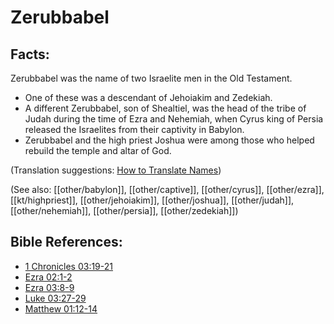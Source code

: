# Zerubbabel #

## Facts: ##

Zerubbabel was the name of two Israelite men in the Old Testament.

* One of these was a descendant of Jehoiakim and Zedekiah.
* A different Zerubbabel, son of Shealtiel, was the head of the tribe of Judah during the time of Ezra and Nehemiah, when Cyrus king of Persia released the Israelites from their captivity in Babylon.
* Zerubbabel and the high priest Joshua were among those who helped rebuild the temple and altar of God. 

(Translation suggestions: [How to Translate Names](en/ta-vol1/translate/man/translate-names))

(See also: [[other/babylon]], [[other/captive]], [[other/cyrus]], [[other/ezra]], [[kt/highpriest]], [[other/jehoiakim]], [[other/joshua]], [[other/judah]], [[other/nehemiah]], [[other/persia]], [[other/zedekiah]])

## Bible References: ##

* [1 Chronicles 03:19-21](en/tn/1ch/help/03/19)
* [Ezra 02:1-2](en/tn/ezr/help/02/01)
* [Ezra 03:8-9](en/tn/ezr/help/03/08)
* [Luke 03:27-29](en/tn/luk/help/03/27)
* [Matthew 01:12-14](en/tn/mat/help/01/12)